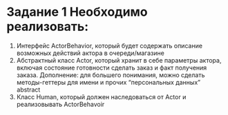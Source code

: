 # Задание 1 Необходимо реализовать:

1. Интерфейс ActorBehavior, который будет содержать описание возможных действий актора в очереди/магазине
2. Абстрактный класс Actor, который хранит в себе параметры актора, включая состояние готовности сделать заказ и факт
   получения заказа. Дополнение: для большего понимания, можно сделать методы-геттеры для имени и прочих “персональных
   данных” abstract
3. Класс Human, который должен наследоваться от Actor и реализовывать ActorBehavoir